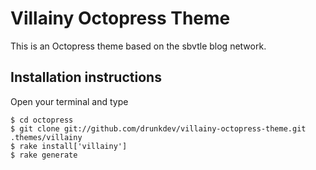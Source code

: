 # Villainy Octopress Theme

This is an Octopress theme based on the sbvtle blog network.

## Installation instructions

Open your terminal and type

    $ cd octopress
    $ git clone git://github.com/drunkdev/villainy-octopress-theme.git .themes/villainy
    $ rake install['villainy']
    $ rake generate
